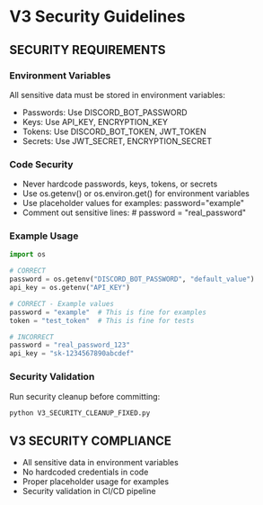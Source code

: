 # V3 Security Guidelines

## SECURITY REQUIREMENTS

### Environment Variables
All sensitive data must be stored in environment variables:
- Passwords: Use DISCORD_BOT_PASSWORD
- Keys: Use API_KEY, ENCRYPTION_KEY
- Tokens: Use DISCORD_BOT_TOKEN, JWT_TOKEN
- Secrets: Use JWT_SECRET, ENCRYPTION_SECRET

### Code Security
- Never hardcode passwords, keys, tokens, or secrets
- Use os.getenv() or os.environ.get() for environment variables
- Use placeholder values for examples: password="example"
- Comment out sensitive lines: # password = "real_password"

### Example Usage
```python
import os

# CORRECT
password = os.getenv("DISCORD_BOT_PASSWORD", "default_value")
api_key = os.getenv("API_KEY")

# CORRECT - Example values
password = "example"  # This is fine for examples
token = "test_token"  # This is fine for tests

# INCORRECT
password = "real_password_123"
api_key = "sk-1234567890abcdef"
```

### Security Validation
Run security cleanup before committing:
```bash
python V3_SECURITY_CLEANUP_FIXED.py
```

## V3 SECURITY COMPLIANCE
- All sensitive data in environment variables
- No hardcoded credentials in code
- Proper placeholder usage for examples
- Security validation in CI/CD pipeline
